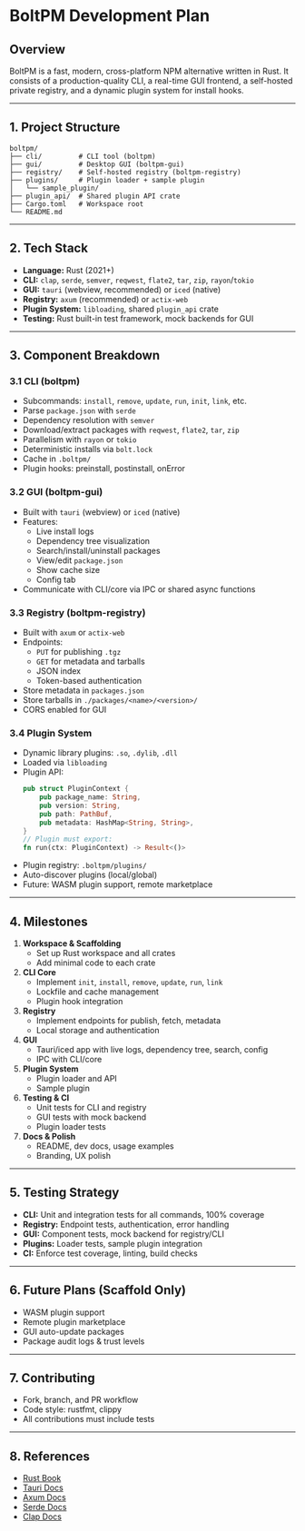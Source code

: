 # BoltPM Development Plan

## Overview
BoltPM is a fast, modern, cross-platform NPM alternative written in Rust. It consists of a production-quality CLI, a real-time GUI frontend, a self-hosted private registry, and a dynamic plugin system for install hooks.

---

## 1. Project Structure

```
boltpm/
├── cli/         # CLI tool (boltpm)
├── gui/         # Desktop GUI (boltpm-gui)
├── registry/    # Self-hosted registry (boltpm-registry)
├── plugins/     # Plugin loader + sample plugin
│   └── sample_plugin/
├── plugin_api/  # Shared plugin API crate
├── Cargo.toml   # Workspace root
└── README.md
```

---

## 2. Tech Stack

- **Language:** Rust (2021+)
- **CLI:** `clap`, `serde`, `semver`, `reqwest`, `flate2`, `tar`, `zip`, `rayon`/`tokio`
- **GUI:** `tauri` (webview, recommended) or `iced` (native)
- **Registry:** `axum` (recommended) or `actix-web`
- **Plugin System:** `libloading`, shared `plugin_api` crate
- **Testing:** Rust built-in test framework, mock backends for GUI

---

## 3. Component Breakdown

### 3.1 CLI (boltpm)
- Subcommands: `install`, `remove`, `update`, `run`, `init`, `link`, etc.
- Parse `package.json` with `serde`
- Dependency resolution with `semver`
- Download/extract packages with `reqwest`, `flate2`, `tar`, `zip`
- Parallelism with `rayon` or `tokio`
- Deterministic installs via `bolt.lock`
- Cache in `.boltpm/`
- Plugin hooks: preinstall, postinstall, onError

### 3.2 GUI (boltpm-gui)
- Built with `tauri` (webview) or `iced` (native)
- Features:
  - Live install logs
  - Dependency tree visualization
  - Search/install/uninstall packages
  - View/edit `package.json`
  - Show cache size
  - Config tab
- Communicate with CLI/core via IPC or shared async functions

### 3.3 Registry (boltpm-registry)
- Built with `axum` or `actix-web`
- Endpoints:
  - `PUT` for publishing `.tgz`
  - `GET` for metadata and tarballs
  - JSON index
  - Token-based authentication
- Store metadata in `packages.json`
- Store tarballs in `./packages/<name>/<version>/`
- CORS enabled for GUI

### 3.4 Plugin System
- Dynamic library plugins: `.so`, `.dylib`, `.dll`
- Loaded via `libloading`
- Plugin API:
  ```rust
  pub struct PluginContext {
      pub package_name: String,
      pub version: String,
      pub path: PathBuf,
      pub metadata: HashMap<String, String>,
  }
  // Plugin must export:
  fn run(ctx: PluginContext) -> Result<()>
  ```
- Plugin registry: `.boltpm/plugins/`
- Auto-discover plugins (local/global)
- Future: WASM plugin support, remote marketplace

---

## 4. Milestones

1. **Workspace & Scaffolding**
   - Set up Rust workspace and all crates
   - Add minimal code to each crate
2. **CLI Core**
   - Implement `init`, `install`, `remove`, `update`, `run`, `link`
   - Lockfile and cache management
   - Plugin hook integration
3. **Registry**
   - Implement endpoints for publish, fetch, metadata
   - Local storage and authentication
4. **GUI**
   - Tauri/iced app with live logs, dependency tree, search, config
   - IPC with CLI/core
5. **Plugin System**
   - Plugin loader and API
   - Sample plugin
6. **Testing & CI**
   - Unit tests for CLI and registry
   - GUI tests with mock backend
   - Plugin loader tests
7. **Docs & Polish**
   - README, dev docs, usage examples
   - Branding, UX polish

---

## 5. Testing Strategy

- **CLI:** Unit and integration tests for all commands, 100% coverage
- **Registry:** Endpoint tests, authentication, error handling
- **GUI:** Component tests, mock backend for registry/CLI
- **Plugins:** Loader tests, sample plugin integration
- **CI:** Enforce test coverage, linting, build checks

---

## 6. Future Plans (Scaffold Only)
- WASM plugin support
- Remote plugin marketplace
- GUI auto-update packages
- Package audit logs & trust levels

---

## 7. Contributing
- Fork, branch, and PR workflow
- Code style: rustfmt, clippy
- All contributions must include tests

---

## 8. References
- [Rust Book](https://doc.rust-lang.org/book/)
- [Tauri Docs](https://tauri.app/)
- [Axum Docs](https://docs.rs/axum/)
- [Serde Docs](https://serde.rs/)
- [Clap Docs](https://docs.rs/clap/) 
